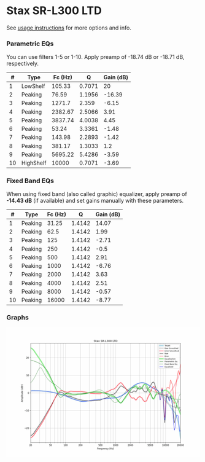 # Stax SR-L300 LTD
See [usage instructions](https://github.com/jaakkopasanen/AutoEq#usage) for more options and info.

### Parametric EQs
You can use filters 1-5 or 1-10. Apply preamp of -18.74 dB or -18.71 dB, respectively.

|   # | Type      |   Fc (Hz) |      Q |   Gain (dB) |
|-----|-----------|-----------|--------|-------------|
|   1 | LowShelf  |    105.33 | 0.7071 |       20    |
|   2 | Peaking   |     76.59 | 1.1956 |      -16.39 |
|   3 | Peaking   |   1271.7  | 2.359  |       -6.15 |
|   4 | Peaking   |   2382.67 | 2.5066 |        3.91 |
|   5 | Peaking   |   3837.74 | 4.0038 |        4.45 |
|   6 | Peaking   |     53.24 | 3.3361 |       -1.48 |
|   7 | Peaking   |    143.98 | 2.2893 |       -1.42 |
|   8 | Peaking   |    381.17 | 1.3033 |        1.2  |
|   9 | Peaking   |   5695.22 | 5.4286 |       -3.59 |
|  10 | HighShelf |  10000    | 0.7071 |       -3.69 |

### Fixed Band EQs
When using fixed band (also called graphic) equalizer, apply preamp of **-14.43 dB** (if available) and set gains manually with these parameters.

|   # | Type    |   Fc (Hz) |      Q |   Gain (dB) |
|-----|---------|-----------|--------|-------------|
|   1 | Peaking |     31.25 | 1.4142 |       14.07 |
|   2 | Peaking |     62.5  | 1.4142 |        1.99 |
|   3 | Peaking |    125    | 1.4142 |       -2.71 |
|   4 | Peaking |    250    | 1.4142 |       -0.5  |
|   5 | Peaking |    500    | 1.4142 |        2.91 |
|   6 | Peaking |   1000    | 1.4142 |       -6.76 |
|   7 | Peaking |   2000    | 1.4142 |        3.63 |
|   8 | Peaking |   4000    | 1.4142 |        2.51 |
|   9 | Peaking |   8000    | 1.4142 |       -0.57 |
|  10 | Peaking |  16000    | 1.4142 |       -8.77 |

### Graphs
![](./Stax%20SR-L300%20LTD.png)

